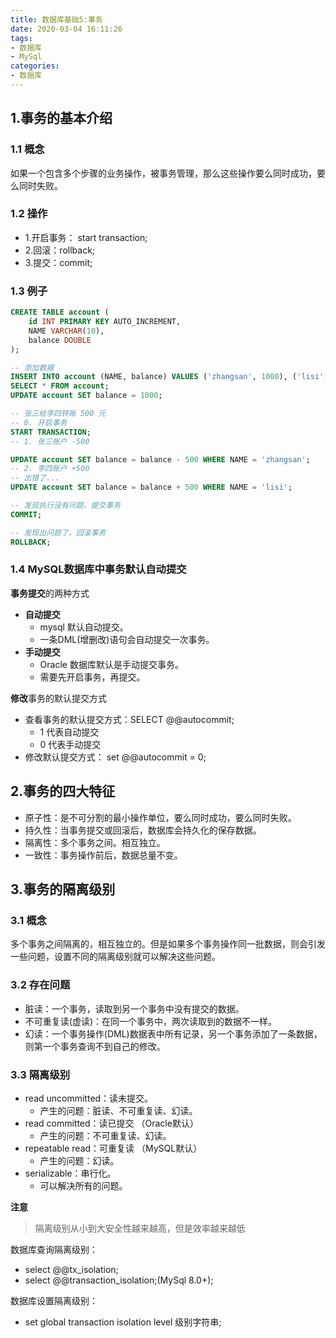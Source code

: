 ```yaml
---
title: 数据库基础5:事务
date: 2020-03-04 16:11:26
tags:
- 数据库
- MySql
categories:
- 数据库
---
```


## 1.事务的基本介绍

### 1.1 概念
如果一个包含多个步骤的业务操作，被事务管理，那么这些操作要么同时成功，要么同时失败。

### 1.2 操作

- 1.开启事务： start transaction;
- 2.回滚：rollback;
- 3.提交：commit;

<!-- more -->

### 1.3 例子

```sql
CREATE TABLE account (
    id INT PRIMARY KEY AUTO_INCREMENT,
    NAME VARCHAR(10),
    balance DOUBLE
);

-- 添加数据
INSERT INTO account (NAME, balance) VALUES ('zhangsan', 1000), ('lisi', 1000);
SELECT * FROM account;
UPDATE account SET balance = 1000;

-- 张三给李四转账 500 元
-- 0. 开启事务
START TRANSACTION;
-- 1. 张三账户 -500

UPDATE account SET balance = balance - 500 WHERE NAME = 'zhangsan';
-- 2. 李四账户 +500
-- 出错了...
UPDATE account SET balance = balance + 500 WHERE NAME = 'lisi';

-- 发现执行没有问题，提交事务
COMMIT;

-- 发现出问题了，回滚事务
ROLLBACK;
```

### 1.4 MySQL数据库中事务默认自动提交

**事务提交**的两种方式
- **自动提交**
  - mysql 默认自动提交。
  - 一条DML(增删改)语句会自动提交一次事务。
- **手动提交**
  - Oracle 数据库默认是手动提交事务。
  - 需要先开启事务，再提交。

**修改**事务的默认提交方式
- 查看事务的默认提交方式：SELECT @@autocommit;
  - 1 代表自动提交  
  - 0 代表手动提交
- 修改默认提交方式： set @@autocommit = 0;

## 2.事务的四大特征

- 原子性：是不可分割的最小操作单位，要么同时成功，要么同时失败。
- 持久性：当事务提交或回滚后，数据库会持久化的保存数据。
- 隔离性：多个事务之间。相互独立。
- 一致性：事务操作前后，数据总量不变。

## 3.事务的隔离级别

### 3.1 概念

多个事务之间隔离的，相互独立的。但是如果多个事务操作同一批数据，则会引发一些问题，设置不同的隔离级别就可以解决这些问题。

### 3.2 存在问题

- 脏读：一个事务，读取到另一个事务中没有提交的数据。
- 不可重复读(虚读)：在同一个事务中，两次读取到的数据不一样。
- 幻读：一个事务操作(DML)数据表中所有记录，另一个事务添加了一条数据，则第一个事务查询不到自己的修改。

### 3.3 隔离级别

- read uncommitted：读未提交。
  - 产生的问题：脏读、不可重复读、幻读。
- read committed：读已提交 （Oracle默认）
  - 产生的问题：不可重复读、幻读。
- repeatable read：可重复读 （MySQL默认）
  - 产生的问题：幻读。
- serializable：串行化。
  - 可以解决所有的问题。

**注意**

> 隔离级别从小到大安全性越来越高，但是效率越来越低

数据库查询隔离级别：
- select @@tx_isolation;
- select @@transaction_isolation;(MySql 8.0+);

数据库设置隔离级别：

- set global transaction isolation level  级别字符串;